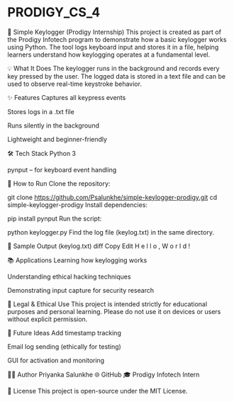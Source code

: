 # PRODIGY_CS_4

🎯 Simple Keylogger (Prodigy Internship)
This project is created as part of the Prodigy Infotech program to demonstrate how a basic keylogger works using Python. The tool logs keyboard input and stores it in a file, helping learners understand how keylogging operates at a fundamental level.



💡 What It Does
The keylogger runs in the background and records every key pressed by the user. The logged data is stored in a text file and can be used to observe real-time keystroke behavior.



✨ Features
Captures all keypress events

Stores logs in a .txt file

Runs silently in the background

Lightweight and beginner-friendly



🛠️ Tech Stack
Python 3

pynput – for keyboard event handling



🚀 How to Run
Clone the repository:


git clone https://github.com/Psalunkhe/simple-keylogger-prodigy.git
cd simple-keylogger-prodigy
Install dependencies:


pip install pynput
Run the script:


python keylogger.py
Find the log file (keylog.txt) in the same directory.



📁 Sample Output (keylog.txt)
diff
Copy
Edit
H
e
l
l
o
, 
W
o
r
l
d
!



📚 Applications
Learning how keylogging works

Understanding ethical hacking techniques

Demonstrating input capture for security research



🔐 Legal & Ethical Use
This project is intended strictly for educational purposes and personal learning. Please do not use it on devices or users without explicit permission.



🔧 Future Ideas
Add timestamp tracking

Email log sending (ethically for testing)

GUI for activation and monitoring



👩‍💻 Author
Priyanka Salunkhe
🌐 GitHub
🎓 Prodigy Infotech Intern

📄 License
This project is open-source under the MIT License.

